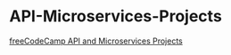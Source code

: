 # API-Microservices-Projects
[freeCodeCamp API and Microservices Projects](https://www.freecodecamp.org/learn/apis-and-microservices/)
